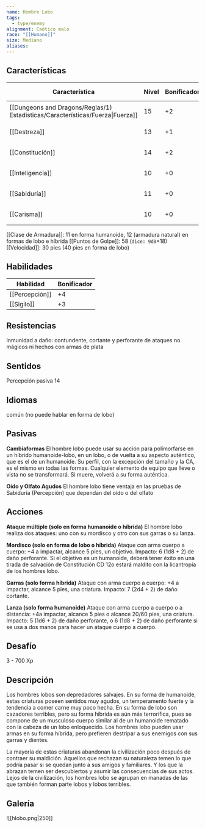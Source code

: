 ```yaml
---
name: Hombre Lobo
tags:
  - type/enemy
alignment: Caótico malo
race: "[[Humano]]"
size: Mediano
aliases:
---
```


## Características

| Característica                                                                 | Nivel | Bonificador | Lanzar dado      |
| ------------------------------------------------------------------------------ | ----- | ----------- | ---------------- |
| [[Dungeons and Dragons/Reglas/1) Estadisticas/Características/Fuerza\|Fuerza]] | 15    | +2          | `dice: 1d20 + 0` |
| [[Destreza]]                                                                   | 13    | +1          | `dice: 1d20 + 0` |
| [[Constitución]]                                                               | 14    | +2          | `dice: 1d20 + 0` |
| [[Inteligencia]]                                                               | 10    | +0          | `dice: 1d20 + 0` |
| [[Sabiduría]]                                                                  | 11    | +0          | `dice: 1d20 + 0` |
| [[Carisma]]                                                                    | 10    | +0          | `dice: 1d20 + 0` |

[[Clase de Armadura]]: 11 en forma humanoide, 12 (armadura natural) en formas de lobo e híbrida
[[Puntos de Golpe]]: 58 (`dice: 9d8`+18)
[[Velocidad]]: 30 pies (40 pies en forma de lobo)

## Habilidades

| Habilidad      | Bonificador |
| -------------- | ----------- |
| [[Percepción]] | +4          |
| [[Sigilo]]     | +3          |

## Resistencias

Inmunidad a daño: contundente, cortante y perforante de ataques
no mágicos ni hechos con armas de plata

## Sentidos

Percepción pasiva 14

## Idiomas

común (no puede hablar en forma de lobo)

## Pasivas

**Cambiaformas**
El hombre lobo puede usar su acción para polimorfarse en un híbrido humanoide-lobo, en un lobo, o de vuelta a su aspecto auténtico, que es el de un humanoide. Su perfil, con la excepción del tamaño y la CA, es el mismo en todas las formas. Cualquier elemento de equipo que lleve o vista no se transformará. Si muere, volverá a su forma auténtica.

**Oído y Olfato Agudos**
El hombre lobo tiene ventaja en las pruebas de Sabiduría (Percepción) que dependan del oído o del olfato

## Acciones

**Ataque múltiple (solo en forma humanoide o híbrida)**
El hombre lobo realiza dos ataques: uno con su mordisco y otro con sus garras o su lanza.

**Mordisco (solo en forma de lobo o híbrida)**
Ataque con arma cuerpo a cuerpo: +4 a impactar, alcance 5 pies, un objetivo.
Impacto: 6 (1d8 + 2) de daño perforante. Si el objetivo es un humanoide, deberá tener éxito en una tirada de salvación de Constitución CD 12o estará maldito con la licantropía de los
hombres lobo.

**Garras (solo forma híbrida)**
Ataque con arma cuerpo a cuerpo: +4 a impactar, alcance 5 pies, una criatura. 
Impacto: 7 (2d4 + 2) de daño cortante.

**Lanza (solo forma humanoide)**
Ataque con arma cuerpo a cuerpo o a distancia: +4a impactar, alcance 5 pies o alcance 20/60 pies, una criatura. Impacto: 5 (1d6 + 2) de daño perforante, o 6 (1d8 + 2) de daño perforante si se usa a dos manos para hacer un ataque cuerpo a cuerpo.

## Desafío

3 - 700 Xp

## Descripción

Los hombres lobos son depredadores salvajes. En su forma de humanoide, estas criaturas poseen sentidos muy agudos, un temperamento fuerte y la tendencia a comer carne muy poco hecha. En su forma de lobo son cazadores terribles, pero su
forma híbrida es aún más terrorífica, pues se compone de un musculoso cuerpo similar al de un humanoide rematado con la cabeza de un lobo enloquecido. Los hombres lobo pueden usar armas en su forma híbrida, pero prefieren destripar a sus enemigos con sus garras y dientes.

La mayoría de estas criaturas abandonan la civilización poco después de contraer su maldición. Aquellos que rechazan su naturaleza temen lo que podría pasar si se quedan junto a sus amigos y familiares. Y los que la abrazan temen ser descubiertos y asumir las consecuencias de sus actos. Lejos de la civilización, los hombres lobo se agrupan en manadas de las que también forman parte lobos y lobos terribles.

## Galería

![[hlobo.png|250]]